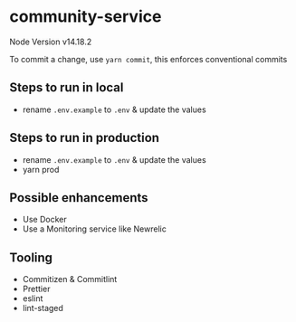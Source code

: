 # community-service

Node Version
v14.18.2

To commit a change, use `yarn commit`, this enforces conventional commits

## Steps to run in local

- rename `.env.example` to `.env` & update the values

## Steps to run in production

- rename `.env.example` to `.env` & update the values
- yarn prod

## Possible enhancements

- Use Docker
- Use a Monitoring service like Newrelic

## Tooling

- Commitizen & Commitlint
- Prettier
- eslint
- lint-staged
